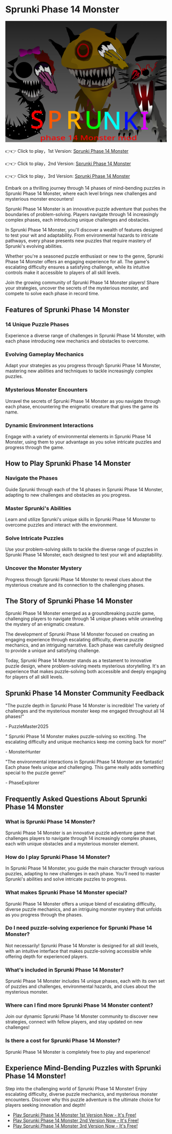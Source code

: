 # Sprunki Phase 14 Monster

![Sprunki Phase 14 Monster](https://raw.githubusercontent.com/sprunkiscrunkly/sprunki-phase-14-monster/refs/heads/main/sprunki-phase-14-monster.png "Sprunki Phase 14 Monster")

👉👉 Click to play，1st Version: [Sprunki Phase 14 Monster](https://sprunksters.com/sprunki-phase-14-monster/ "Sprunki Phase 14 Monster")

👉👉 Click to play，2nd Version: [Sprunki Phase 14 Monster](https://sprunkiscrunkly.com/sprunki-phase-14-monster/ "Sprunki Phase 14 Monster")

👉👉 Click to play，3rd Version: [Sprunki Phase 14 Monster](https://sprunkipyramixed.com/sprunki-phase-14-monster/ "Sprunki Phase 14 Monster")

Embark on a thrilling journey through 14 phases of mind-bending puzzles in  Sprunki Phase 14 Monster, where each level brings new challenges and mysterious monster encounters!

Sprunki Phase 14 Monster is an innovative puzzle adventure that pushes the boundaries of problem-solving. Players navigate through 14 increasingly complex phases, each introducing unique challenges and obstacles.

In Sprunki Phase 14 Monster, you'll discover a wealth of features designed to test your wit and adaptability. From environmental hazards to intricate pathways, every phase presents new puzzles that require mastery of Sprunki's evolving abilities.

Whether you're a seasoned puzzle enthusiast or new to the genre, Sprunki Phase 14 Monster offers an engaging experience for all. The game's escalating difficulty ensures a satisfying challenge, while its intuitive controls make it accessible to players of all skill levels.

Join the growing community of Sprunki Phase 14 Monster players! Share your strategies, uncover the secrets of the mysterious monster, and compete to solve each phase in record time.

## Features of Sprunki Phase 14 Monster

### 14 Unique Puzzle Phases

Experience a diverse range of challenges in Sprunki Phase 14 Monster, with each phase introducing new mechanics and obstacles to overcome.

### Evolving Gameplay Mechanics

Adapt your strategies as you progress through Sprunki Phase 14 Monster, mastering new abilities and techniques to tackle increasingly complex puzzles.

### Mysterious Monster Encounters

Unravel the secrets of Sprunki Phase 14 Monster as you navigate through each phase, encountering the enigmatic creature that gives the game its name.

### Dynamic Environment Interactions

Engage with a variety of environmental elements in Sprunki Phase 14 Monster, using them to your advantage as you solve intricate puzzles and progress through the game.

## How to Play Sprunki Phase 14 Monster

### Navigate the Phases

Guide Sprunki through each of the 14 phases in Sprunki Phase 14 Monster, adapting to new challenges and obstacles as you progress.

### Master Sprunki's Abilities

Learn and utilize Sprunki's unique skills in Sprunki Phase 14 Monster to overcome puzzles and interact with the environment.

### Solve Intricate Puzzles

Use your problem-solving skills to tackle the diverse range of puzzles in Sprunki Phase 14 Monster, each designed to test your wit and adaptability.

### Uncover the Monster Mystery

Progress through Sprunki Phase 14 Monster to reveal clues about the mysterious creature and its connection to the challenging phases.

## The Story of Sprunki Phase 14 Monster

Sprunki Phase 14 Monster emerged as a groundbreaking puzzle game, challenging players to navigate through 14 unique phases while unraveling the mystery of an enigmatic creature.

The development of Sprunki Phase 14 Monster focused on creating an engaging experience through escalating difficulty, diverse puzzle mechanics, and an intriguing narrative. Each phase was carefully designed to provide a unique and satisfying challenge.

Today, Sprunki Phase 14 Monster stands as a testament to innovative puzzle design, where problem-solving meets mysterious storytelling. It's an experience that makes puzzle-solving both accessible and deeply engaging for players of all skill levels.

## Sprunki Phase 14 Monster Community Feedback

"The puzzle depth in Sprunki Phase 14 Monster is incredible! The variety of challenges and the mysterious monster keep me engaged throughout all 14 phases!"

\- PuzzleMaster2025

" Sprunki Phase 14 Monster makes puzzle-solving so exciting. The escalating difficulty and unique mechanics keep me coming back for more!"

\- MonsterHunter

"The environmental interactions in Sprunki Phase 14 Monster are fantastic! Each phase feels unique and challenging. This game really adds something special to the puzzle genre!"

\- PhaseExplorer

## Frequently Asked Questions About Sprunki Phase 14 Monster

### What is Sprunki Phase 14 Monster?

Sprunki Phase 14 Monster is an innovative puzzle adventure game that challenges players to navigate through 14 increasingly complex phases, each with unique obstacles and a mysterious monster element.

### How do I play Sprunki Phase 14 Monster?

In Sprunki Phase 14 Monster, you guide the main character through various puzzles, adapting to new challenges in each phase. You'll need to master Sprunki's abilities and solve intricate puzzles to progress.

### What makes Sprunki Phase 14 Monster special?

Sprunki Phase 14 Monster offers a unique blend of escalating difficulty, diverse puzzle mechanics, and an intriguing monster mystery that unfolds as you progress through the phases.

### Do I need puzzle-solving experience for Sprunki Phase 14 Monster?

Not necessarily! Sprunki Phase 14 Monster is designed for all skill levels, with an intuitive interface that makes puzzle-solving accessible while offering depth for experienced players.

### What's included in Sprunki Phase 14 Monster?

Sprunki Phase 14 Monster includes 14 unique phases, each with its own set of puzzles and challenges, environmental hazards, and clues about the mysterious monster.

### Where can I find more Sprunki Phase 14 Monster content?

Join our dynamic Sprunki Phase 14 Monster community to discover new strategies, connect with fellow players, and stay updated on new challenges!

### Is there a cost for Sprunki Phase 14 Monster?

Sprunki Phase 14 Monster is completely free to play and experience!

## Experience Mind-Bending Puzzles with Sprunki Phase 14 Monster!

Step into the challenging world of Sprunki Phase 14 Monster! Enjoy escalating difficulty, diverse puzzle mechanics, and mysterious monster encounters. Discover why this puzzle adventure is the ultimate choice for players seeking innovation and depth!

- [Play Sprunki Phase 14 Monster 1st Version Now - It's Free!](https://sprunksters.com/sprunki-phase-14-monster/)
- [Play Sprunki Phase 14 Monster 2nd Version Now - It's Free!](https://sprunkiscrunkly.com/sprunki-phase-14-monster/)
- [Play Sprunki Phase 14 Monster 3rd Version Now - It's Free!](https://sprunkipyramixed.com/sprunki-phase-14-monster/)
